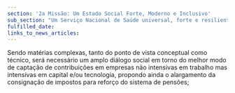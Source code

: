 ```yaml
---
section: '2a Missão: Um Estado Social Forte, Moderno e Inclusivo'
sub_section: "Um Serviço Nacional de Saúde universal, forte e resiliente"
fulfilled_date:
links_to_news_articles:
---
```


Sendo matérias complexas, tanto do ponto de vista conceptual como técnico, será necessário um amplo diálogo social em torno do melhor modo de captação de contribuições em empresas não intensivas em trabalho mas intensivas em capital e/ou tecnologia, propondo ainda o alargamento da consignação de impostos para reforço do sistema de pensões;